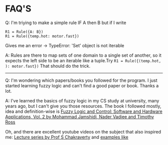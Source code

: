 # FAQ'S

Q: I'm triying to make a simple rule IF A then B
but if I write 
``` 
R1 = Rule({A: B})
R1 = Rule({temp.hot: motor.fast}) 
```
Gives me an error -> TypeError: 'Set' object is not iterable

A: Rules are there to map sets of one domain to a single set of another, so it expects the left side to be an iterable like a tuple.Try `R1 = Rule({(temp.hot, ): motor.fast})` That should do the trick.

---

Q: I'm wondering which papers/books you followed for the program. I just started learning fuzzy logic and can't find a good paper or book. Thanks a lot.

A: I've learned the basics of fuzzy logic in my CS study at university, many years ago, but I can't give you those resources.
The book I followed mostly, idea and definition-wise is [Fuzzy Logic and Control: Software and Hardware Applications, Vol. 2 by Mohammad Jamshidi, Nader Vadiee and Timothy Ross]( https://books.google.de/books/about/Fuzzy_Logic_and_Control.html?id=fN9SAAAAMAAJ&redir_esc=y )

Oh, and there are excellent youtube videos on the subject that also inspired me:
[Lecture series by Prof S Chakraverty](https://www.youtube.com/watch?v=oWqXwCEfY78 )
and [examples like](https://youtu.be/R4TPFpYXvS0)

